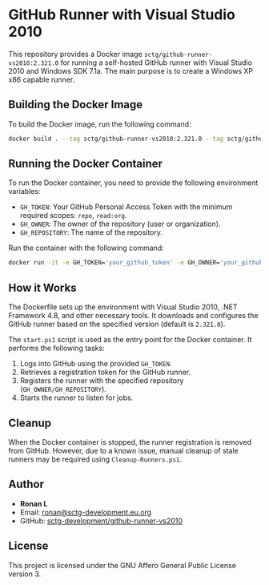 # GitHub Runner with Visual Studio 2010

This repository provides a Docker image `sctg/github-runner-vs2010:2.321.0` for running a self-hosted GitHub runner with Visual Studio 2010 and Windows SDK 7.1a. The main purpose is to create a Windows XP x86 capable runner.

## Building the Docker Image

To build the Docker image, run the following command:

```sh
docker build . --tag sctg/github-runner-vs2010:2.321.0 --tag sctg/github-runner-vs2010:latest --push
```

## Running the Docker Container

To run the Docker container, you need to provide the following environment variables:

- `GH_TOKEN`: Your GitHub Personal Access Token with the minimum required scopes: `repo`, `read:org`.
- `GH_OWNER`: The owner of the repository (user or organization).
- `GH_REPOSITORY`: The name of the repository.

Run the container with the following command:

```sh
docker run -it -e GH_TOKEN='your_github_token' -e GH_OWNER='your_github_owner' -e GH_REPOSITORY='your_github_repo' sctg/github-runner-vs2010:2.321.0
```

## How it Works

The Dockerfile sets up the environment with Visual Studio 2010, .NET Framework 4.8, and other necessary tools. It downloads and configures the GitHub runner based on the specified version (default is `2.321.0`).

The `start.ps1` script is used as the entry point for the Docker container. It performs the following tasks:

1. Logs into GitHub using the provided `GH_TOKEN`.
2. Retrieves a registration token for the GitHub runner.
3. Registers the runner with the specified repository (`GH_OWNER/GH_REPOSITORY`).
4. Starts the runner to listen for jobs.

## Cleanup

When the Docker container is stopped, the runner registration is removed from GitHub. However, due to a known issue, manual cleanup of stale runners may be required using `Cleanup-Runners.ps1`.

## Author

- **Ronan L**
- Email: [ronan@sctg-development.eu.org](mailto:ronan@sctg-development.eu.org)
- GitHub: [sctg-development/github-runner-vs2010](https://github.com/sctg-development/github-runner-vs2010)

## License

This project is licensed under the GNU Affero General Public License version 3.
